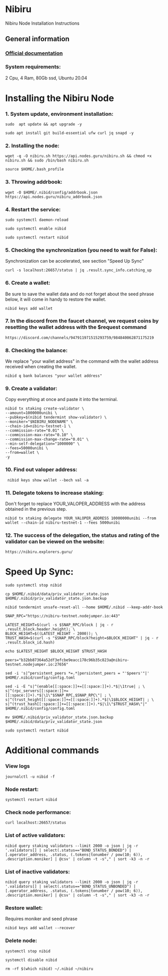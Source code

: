 # Nibiru
Nibiru Node Installation Instructions

## General information

### [Official documentation](https://docs.nibiru.fi/)
### System requirements:
2 Cpu, 
4 Ram, 
80Gb ssd,
Ubuntu 20.04

# Installing the Nibiru Node
### 1. System update, environment installation:
```
sudo  apt update && apt upgrade -y
```
```
sudo apt install git build-essential ufw curl jq snapd -y
```
### 2. Installing the node:
```
wget -q -O nibiru.sh https://api.nodes.guru/nibiru.sh && chmod +x nibiru.sh && sudo /bin/bash nibiru.sh
```
```
source $HOME/.bash_profile
```
### 3. Throwing addrbook:
```
wget -O $HOME/.nibid/config/addrbook.json https://api.nodes.guru/nibiru_addrbook.json
```
### 4. Restart the service:
```
sudo systemctl daemon-reload
```
```
sudo systemctl enable nibid
```
```
sudo systemctl restart nibid
```
### 5. Checking the synchronization (you need to wait for False):
Synchronization can be accelerated, see section "Speed Up Sync"
```
curl -s localhost:26657/status | jq .result.sync_info.catching_up
```
### 6. Create a wallet:
Be sure to save the wallet data and do not forget about the seed phrase below, it will come in handy to restore the wallet.
```
nibid keys add wallet
```
### 7. In the discord from the faucet channel, we request coins by resetting the wallet address with the $request command
```
https://discord.com/channels/947911971515293759/984840062871175219
```
### 8. Checking the balance:
We replace "your wallet address" in the command with the wallet address received when creating the wallet.
```
nibid q bank balances "your wallet address"
```
### 9. Create a validator:
Copy everything at once and paste it into the terminal.
```
nibid tx staking create-validator \
--amount=1000000unibi \
--pubkey=$(nibid tendermint show-validator) \
--moniker="$NIBIRU_NODENAME" \
--chain-id=nibiru-testnet-1 \
--commission-rate="0.01" \
--commission-max-rate="0.10" \
--commission-max-change-rate="0.01" \
--min-self-delegation="1000000" \
--fees=50000unibi \
--from=wallet \
-y
```
### 10. Find out valoper address:
```
 nibid keys show wallet --bech val -a
```
### 11. Delegate tokens to increase staking:
Don't forget to replace YOUR_VALOPER_ADDRESS with the address obtained in the previous step.
```
nibid tx staking delegate YOUR_VALOPER_ADDRESS 10000000unibi --from wallet --chain-id nibiru-testnet-1 --fees 5000unibi
```
### 12. The success of the delegation, the status and rating of the validator can be viewed on the website:
```
https://nibiru.explorers.guru/
```
# Speed Up Sync:
```
sudo systemctl stop nibid
```
```
cp $HOME/.nibid/data/priv_validator_state.json  $HOME/.nibid/priv_validator_state.json.backup
```
```
nibid tendermint unsafe-reset-all --home $HOME/.nibid --keep-addr-book
```
```
SNAP_RPC="https://nibiru-testnet.nodejumper.io:443"
```
```
LATEST_HEIGHT=$(curl -s $SNAP_RPC/block | jq - r .result.block.header.height); \
BLOCK_HEIGHT=$((LATEST_HEIGHT - 2000)); \
TRUST_HASH=$(curl -s "$SNAP_RPC/block?height=$BLOCK_HEIGHT" | jq - r .result.block_id.hash)
```
```
echo $LATEST_HEIGHT $BLOCK_HEIGHT $TRUST_HASH
```
```
peers="b32bb87364a52df3efcbe9eacc178c96b35c823a@nibiru- testnet.nodejumper.io:27656"
```
```
sed -i 's|^persistent_peers *=.*|persistent_peers = "'$peers'"|'  $HOME/.nibid/config/config.toml
```
```
sed -i -E "s|^(enable[[:space:]]+=[[:space:]]+).*$|\1true| ; \
s|^(rpc_servers[[:space:]]+=[[:space:]]+).*$|\1\"$SNAP_RPC,$SNAP_RPC\"| ; \
s|^(trust_height[[:space:]]+=[[:space:]]+).*$|\1$BLOCK_HEIGHT| ; \
s|^(trust_hash[[:space:]]+=[[:space:]]+).*$|\1\"$TRUST_HASH\"|"  $HOME/.nibid/config/config.toml
```
```
mv $HOME/.nibid/priv_validator_state.json.backup  $HOME/.nibid/data/priv_validator_state.json
```
```
sudo systemctl restart nibid
```
# Additional commands
### View logs
```
journalctl -u nibid -f
```
### Node restart:
```
systemctl restart nibid
```
### Check node performance:
```
curl localhost:26657/status
```
### List of active validators:
```
nibid query staking validators --limit 2000 -o json | jq -r '.validators[] | select(.status=="BOND_STATUS_BONDED") | [.operator_address, .status, (.tokens|tonumber / pow(10; 6)), .description.moniker] | @csv' | column -t -s"," | sort -k3 -n -r
```
### List of inactive validators:
```
nibid query staking validators --limit 2000 -o json | jq -r '.validators[] | select(.status=="BOND_STATUS_UNBONDED") | [.operator_address, .status, (.tokens|tonumber / pow(10; 6)), .description.moniker] | @csv' | column -t -s"," | sort -k3 -n -r
```
### Restore wallet:
Requires moniker and seed phrase
```
nibid keys add wallet --recover
```
### Delete node:
```
systemctl stop nibid
```
```
systemctl disable nibid
```
```
rm -rf $(which nibid) ~/.nibid ~/nibiru
```
